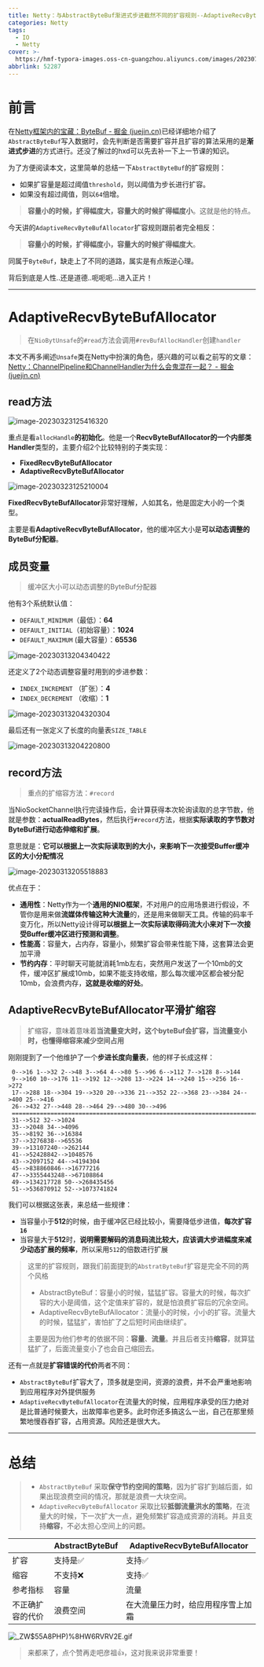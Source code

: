 ```yaml
---
title: Netty：与AbstractByteBuf渐进式步进截然不同的扩容规则--AdaptiveRecvByteBufAllocator
categories: Netty
tags:
  - IO
  - Netty
cover: >-
  https://hmf-typora-images.oss-cn-guangzhou.aliyuncs.com/images/202307091602399.png
abbrlink: 52287
---
```




# 前言

在[Netty框架内的宝藏：ByteBuf - 掘金 (juejin.cn)](https://juejin.cn/post/7206924411256176696)已经详细地介绍了`AbstractByteBuf`写入数据时，会先判断是否需要扩容并且扩容的算法采用的是**渐进式步进**的方式进行。还没了解过的hxd可以先去补一下上一节课的知识。

为了方便阅读本文，这里简单的总结一下`AbstractByteBuf`的扩容规则：

-   如果扩容量是超过阈值`threshold`，则以阈值为步长进行扩容。
-   如果没有超过阈值，则以`64`倍增。

> **容量小的时候，扩得幅度大，容量大的时候扩得幅度小**。这就是他的特点。

今天讲的`AdaptiveRecvByteBufAllocator`扩容规则跟前者完全相反：

> **容量小的时候，扩得幅度小，容量大的时候扩得幅度大**。

同属于`ByteBuf`，缺走上了不同的道路，属实是有点叛逆心理。

背后到底是人性..还是道德..呃呃呃...进入正片！

* * *

# AdaptiveRecvByteBufAllocator

> 在`NioBytUnsafe`的`#read`方法会调用`#revBufAllocHandler`创建`handler`

本文不再多阐述`Unsafe`类在Netty中扮演的角色，感兴趣的可以看之前写的文章：[Netty：ChannelPipeline和ChannelHandler为什么会鬼混在一起？ - 掘金 (juejin.cn)](https://juejin.cn/post/7213653429416362039)

## read方法

![image-20230323125416320](https://p3-juejin.byteimg.com/tos-cn-i-k3u1fbpfcp/c492a479150b4eb48634ee603fe989e6~tplv-k3u1fbpfcp-zoom-1.image)

重点是看`allocHandle`**的初始化**。他是一个**RecvByteBufAllocator的一个内部类Handler**类型的，主要介绍2个比较特别的子类实现：

-   **FixedRecvByteBufAllocator**
-   **AdaptiveRecvByteBufAllocator**

![image-20230323125210004](https://p3-juejin.byteimg.com/tos-cn-i-k3u1fbpfcp/1038939d2f9d4d9a8cfabcb48ab97d81~tplv-k3u1fbpfcp-zoom-1.image)

**FixedRecvByteBufAllocator**非常好理解，人如其名，他是固定大小的一个类型。

主要是看**AdaptiveRecvByteBufAllocator**，他的缓冲区大小是**可以动态调整的ByteBuf分配器**。

## 成员变量

> 缓冲区大小可以动态调整的ByteBuf分配器

他有3个系统默认值：

-   `DEFAULT_MINIMUM`（最低）：**64**
-   `DEFAULT_INITIAL`（初始容量）：**1024**
-   `DEFAULT_MAXIMUM` (最大容量）：**65536**

![image-20230313204340422](https://p3-juejin.byteimg.com/tos-cn-i-k3u1fbpfcp/10fc8477ff7c47898cc7e68f9bd632a6~tplv-k3u1fbpfcp-zoom-1.image)

还定义了2个动态调整容量时用到的步进参数：

-   `INDEX_INCREMENT` （扩张）：**4**
-   `INDEX_DECREMENT` （收缩）：**1**

![image-20230313204320304](https://p3-juejin.byteimg.com/tos-cn-i-k3u1fbpfcp/d3b1608141254b3396c6c2b29f0e1366~tplv-k3u1fbpfcp-zoom-1.image)

最后还有一张定义了长度的向量表`SIZE_TABLE`

![image-20230313204220800](https://p3-juejin.byteimg.com/tos-cn-i-k3u1fbpfcp/2bb2ecc303b141b2ab9435a533ea0111~tplv-k3u1fbpfcp-zoom-1.image)

## record方法

> 重点的扩缩容方法：`#record`

当NioSocketChannel执行完读操作后，会计算获得本次轮询读取的总字节数，他就是参数：**actualReadBytes**，然后执行`#record`方法，根据**实际读取的字节数对ByteBuf进行动态伸缩和扩展**。

意思就是：**它可以根据上一次实际读取到的大小，来影响下一次接受Buffer缓冲区的大小分配情况**

![image-20230313205518883](https://p3-juejin.byteimg.com/tos-cn-i-k3u1fbpfcp/89827b2089d542e08ead55cf9cdc0e64~tplv-k3u1fbpfcp-zoom-1.image)

优点在于：

-   **通用性**：Netty作为一个**通用的NIO框架**，不对用户的应用场景进行假设，不管你是用来做**流媒体传输这种大流量**的，还是用来做聊天工具。传输的码率千变万化，所以Netty设计得**可以根据上一次实际读取得码流大小来对下一次接受Buffer缓冲区进行预测和调整**。
-   **性能高**：容量大，占内存，容量小，频繁扩容会带来性能下降，这套算法会更加平滑
-   **节约内存**：平时聊天可能就消耗1mb左右，突然用户发送了一个10mb的文件，缓冲区扩展成10mb，如果不能支持收缩，那么每次缓冲区都会被分配10mb，会浪费内存，**这就是收缩的好处**。



## AdaptiveRecvByteBufAllocator平滑扩缩容

> 扩缩容，意味着意味着**当流量变大时，这个byteBuf会扩容，当流量变小时，也懂得缩容来减少空间占用**

刚刚提到了一个他维护了一个**步进长度向量表**，他的样子长成这样：

```
 0-->16 1-->32 2-->48 3-->64 4-->80 5-->96 6-->112 7-->128 8-->144
 9-->160 10-->176 11-->192 12-->208 13-->224 14-->240 15-->256 16-->272
 17-->288 18-->304 19-->320 20-->336 21-->352 22-->368 23-->384 24-->400 25-->416
 26-->432 27-->448 28-->464 29-->480 30-->496 
 ================================================================================
 31-->512 32-->1024 
 33-->2048 34-->4096 
 35-->8192 36-->16384 
 37-->3276838-->65536
 39-->13107240-->262144
 41-->52428842-->1048576 
 43-->2097152 44-->4194304 
 45-->838860846-->16777216
 47-->3355443248-->67108864
 49-->134217728 50-->268435456 
 51-->536870912 52-->1073741824
```

我们可以根据这张表，来总结一些规律：

-   当容量小于**512**的时候，由于缓冲区已经比较小，需要降低步进值，**每次扩容`16`**
-   当容量大于**512**时，**说明需要解码的消息码流比较大，应该调大步进幅度来减少动态扩展的频率**，所以采用`512`的倍数进行扩展

> 这里的扩容规则，跟我们前面提到的`AbstratByteBuf`扩容是完全不同的两个风格
>
> -   AbstractByteBuf：容量小的时候，猛猛扩容。容量大的时候，每次扩容的大小是阈值，这个定值来扩容的，就是怕浪费扩容后的冗余空间。
> -   AdaptiveRecvByteBufAllocator：流量小的时候，小小的扩容。流量大的时候，猛猛扩，害怕扩了之后短时间由继续扩。
>
> 主要是因为他们参考的依据不同：**容量**、**流量**。并且后者支持**缩容**，就算猛猛扩了，后面流量变小了也会自己缩回去。

还有一点就是**扩容错误的代价**两者不同：

- `AbstractByteBuf`扩容大了，顶多就是空间，资源的浪费，并不会严重地影响到应用程序对外提供服务
- `AdaptiveRecvByteBufAllocator`在流量大的时候，应用程序承受的压力绝对是比普通时候要大，出故障率也更多。此时你还多搞这么一出，自己在那里频繁地慢吞吞扩容，占用资源。风险还是很大大。
* * *

# 总结
>- `AbstractByteBuf` 采取**保守节约空间的策略**，因为扩容扩到越后面，如果出现浪费空间的情况，那就是浪费一大块空间。
>- `AdaptiveRecvByteBufAllocator` 采取比较**抵御流量洪水的策略**，在流量大的时候，下一次扩大一点，避免频繁扩容造成资源的消耗。并且支持**缩容**，不必太担心空间上的问题。




|                  | AbstractByteBuf        | AdaptiveRecvByteBufAllocator       |
| ---------------- | ---------------------- | ---------------------------------- |
| 扩容             | 支持是✅ | 支持✅             |
| 缩容             | 不支持❌              | 支持✅             |
| 参考指标         | 容量                   | 流量                               |
| 不正确扩容的代价 | 浪费空间               | 在大流量压力时，给应用程序雪上加霜 |

![_ZW$55A8PHP)%8HW6RVRV2E.gif](https://p3-juejin.byteimg.com/tos-cn-i-k3u1fbpfcp/33417b01140647e5a5d039912b5dba3c~tplv-k3u1fbpfcp-zoom-1.image)

> 来都来了，点个赞再走吧彦祖👍，这对我来说非常重要！